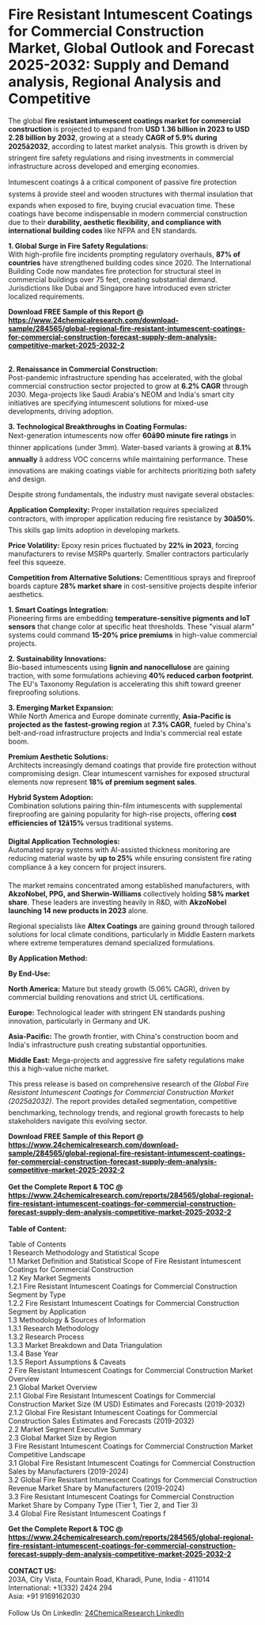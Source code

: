 <h1>Fire Resistant Intumescent Coatings for Commercial Construction Market, Global Outlook and Forecast 2025-2032: Supply and Demand analysis, Regional Analysis and Competitive</h1><p>The global <strong>fire resistant intumescent coatings market for commercial construction</strong> is projected to expand from <strong>USD 1.36 billion in 2023 to USD 2.28 billion by 2032</strong>, growing at a steady <strong>CAGR of 5.9% during 2025â2032</strong>, according to latest market analysis. This growth is driven by stringent fire safety regulations and rising investments in commercial infrastructure across developed and emerging economies.</p><p>Intumescent coatings â a critical component of passive fire protection systems â provide steel and wooden structures with thermal insulation that expands when exposed to fire, buying crucial evacuation time. These coatings have become indispensable in modern commercial construction due to their <strong>durability, aesthetic flexibility, and compliance with international building codes</strong> like NFPA and EN standards.</p><p><strong>1. Global Surge in Fire Safety Regulations:</strong><br>
With high-profile fire incidents prompting regulatory overhauls, <strong>87% of countries</strong> have strengthened building codes since 2020. The International Building Code now mandates fire protection for structural steel in commercial buildings over 75 feet, creating substantial demand. Jurisdictions like Dubai and Singapore have introduced even stricter localized requirements.</p><div><b>Download FREE Sample of this Report @ 
            <a href="https://www.24chemicalresearch.com/download-sample/284565/global-regional-fire-resistant-intumescent-coatings-for-commercial-construction-forecast-supply-dem-analysis-competitive-market-2025-2032-2">
            https://www.24chemicalresearch.com/download-sample/284565/global-regional-fire-resistant-intumescent-coatings-for-commercial-construction-forecast-supply-dem-analysis-competitive-market-2025-2032-2</a></b></div><br><p><strong>2. Renaissance in Commercial Construction:</strong><br>
Post-pandemic infrastructure spending has accelerated, with the global commercial construction sector projected to grow at <strong>6.2% CAGR</strong> through 2030. Mega-projects like Saudi Arabia's NEOM and India's smart city initiatives are specifying intumescent solutions for mixed-use developments, driving adoption.</p><p><strong>3. Technological Breakthroughs in Coating Formulas:</strong><br>
Next-generation intumescents now offer <strong>60â90 minute fire ratings</strong> in thinner applications (under 3mm). Water-based variants â growing at <strong>8.1% annually</strong> â address VOC concerns while maintaining performance. These innovations are making coatings viable for architects prioritizing both safety and design.</p><p>Despite strong fundamentals, the industry must navigate several obstacles:</p><p><strong>Application Complexity:</strong> Proper installation requires specialized contractors, with improper application reducing fire resistance by <strong>30â50%</strong>. This skills gap limits adoption in developing markets.</p><p><strong>Price Volatility:</strong> Epoxy resin prices fluctuated by <strong>22% in 2023</strong>, forcing manufacturers to revise MSRPs quarterly. Smaller contractors particularly feel this squeeze.</p><p><strong>Competition from Alternative Solutions:</strong> Cementitious sprays and fireproof boards capture <strong>28% market share</strong> in cost-sensitive projects despite inferior aesthetics.</p><p><strong>1. Smart Coatings Integration:</strong><br>
Pioneering firms are embedding <strong>temperature-sensitive pigments and IoT sensors</strong> that change color at specific heat thresholds. These "visual alarm" systems could command <strong>15-20% price premiums</strong> in high-value commercial projects.</p><p><strong>2. Sustainability Innovations:</strong><br>
Bio-based intumescents using <strong>lignin and nanocellulose</strong> are gaining traction, with some formulations achieving <strong>40% reduced carbon footprint</strong>. The EU's Taxonomy Regulation is accelerating this shift toward greener fireproofing solutions.</p><p><strong>3. Emerging Market Expansion:</strong><br>
While North America and Europe dominate currently, <strong>Asia-Pacific is projected as the fastest-growing region</strong> at <strong>7.3% CAGR</strong>, fueled by China's belt-and-road infrastructure projects and India's commercial real estate boom.</p><p><strong>Premium Aesthetic Solutions:</strong><br>
	Architects increasingly demand coatings that provide fire protection without compromising design. Clear intumescent varnishes for exposed structural elements now represent <strong>18% of premium segment sales</strong>.</p><p><strong>Hybrid System Adoption:</strong><br>
	Combination solutions pairing thin-film intumescents with supplemental fireproofing are gaining popularity for high-rise projects, offering <strong>cost efficiencies of 12â15%</strong> versus traditional systems.</p><p><strong>Digital Application Technologies:</strong><br>
	Automated spray systems with AI-assisted thickness monitoring are reducing material waste by <strong>up to 25%</strong> while ensuring consistent fire rating compliance â a key concern for project insurers.</p><p>The market remains concentrated among established manufacturers, with <strong>AkzoNobel, PPG, and Sherwin-Williams</strong> collectively holding <strong>58% market share</strong>. These leaders are investing heavily in R&amp;D, with <strong>AkzoNobel launching 14 new products in 2023</strong> alone.</p><p>Regional specialists like <strong>Altex Coatings</strong> are gaining ground through tailored solutions for local climate conditions, particularly in Middle Eastern markets where extreme temperatures demand specialized formulations.</p><p><strong>By Application Method:</strong></p><p><strong>By End-Use:</strong></p><p><strong>North America:</strong> Mature but steady growth (5.06% CAGR), driven by commercial building renovations and strict UL certifications.</p><p><strong>Europe:</strong> Technological leader with stringent EN standards pushing innovation, particularly in Germany and UK.</p><p><strong>Asia-Pacific:</strong> The growth frontier, with China's construction boom and India's infrastructure push creating substantial opportunities.</p><p><strong>Middle East:</strong> Mega-projects and aggressive fire safety regulations make this a high-value niche market.</p><p>This press release is based on comprehensive research of the <em>Global Fire Resistant Intumescent Coatings for Commercial Construction Market (2025â2032)</em>. The report provides detailed segmentation, competitive benchmarking, technology trends, and regional growth forecasts to help stakeholders navigate this evolving sector.</p><div><b>Download FREE Sample of this Report @ 
            <a href="https://www.24chemicalresearch.com/download-sample/284565/global-regional-fire-resistant-intumescent-coatings-for-commercial-construction-forecast-supply-dem-analysis-competitive-market-2025-2032-2">
            https://www.24chemicalresearch.com/download-sample/284565/global-regional-fire-resistant-intumescent-coatings-for-commercial-construction-forecast-supply-dem-analysis-competitive-market-2025-2032-2</a></b></div><br><div><b>Get the Complete Report & TOC @ 
            <a href="https://www.24chemicalresearch.com/reports/284565/global-regional-fire-resistant-intumescent-coatings-for-commercial-construction-forecast-supply-dem-analysis-competitive-market-2025-2032-2">
            https://www.24chemicalresearch.com/reports/284565/global-regional-fire-resistant-intumescent-coatings-for-commercial-construction-forecast-supply-dem-analysis-competitive-market-2025-2032-2</a></b></div><br>
            <b>Table of Content:</b><p>Table of Contents<br />
1 Research Methodology and Statistical Scope<br />
1.1 Market Definition and Statistical Scope of Fire Resistant Intumescent Coatings for Commercial Construction<br />
1.2 Key Market Segments<br />
1.2.1 Fire Resistant Intumescent Coatings for Commercial Construction Segment by Type<br />
1.2.2 Fire Resistant Intumescent Coatings for Commercial Construction Segment by Application<br />
1.3 Methodology & Sources of Information<br />
1.3.1 Research Methodology<br />
1.3.2 Research Process<br />
1.3.3 Market Breakdown and Data Triangulation<br />
1.3.4 Base Year<br />
1.3.5 Report Assumptions & Caveats<br />
2 Fire Resistant Intumescent Coatings for Commercial Construction Market Overview<br />
2.1 Global Market Overview<br />
2.1.1 Global Fire Resistant Intumescent Coatings for Commercial Construction Market Size (M USD) Estimates and Forecasts (2019-2032)<br />
2.1.2 Global Fire Resistant Intumescent Coatings for Commercial Construction Sales Estimates and Forecasts (2019-2032)<br />
2.2 Market Segment Executive Summary<br />
2.3 Global Market Size by Region<br />
3 Fire Resistant Intumescent Coatings for Commercial Construction Market Competitive Landscape<br />
3.1 Global Fire Resistant Intumescent Coatings for Commercial Construction Sales by Manufacturers (2019-2024)<br />
3.2 Global Fire Resistant Intumescent Coatings for Commercial Construction Revenue Market Share by Manufacturers (2019-2024)<br />
3.3 Fire Resistant Intumescent Coatings for Commercial Construction Market Share by Company Type (Tier 1, Tier 2, and Tier 3)<br />
3.4 Global Fire Resistant Intumescent Coatings f</p><div><b>Get the Complete Report & TOC @ 
            <a href="https://www.24chemicalresearch.com/reports/284565/global-regional-fire-resistant-intumescent-coatings-for-commercial-construction-forecast-supply-dem-analysis-competitive-market-2025-2032-2">
            https://www.24chemicalresearch.com/reports/284565/global-regional-fire-resistant-intumescent-coatings-for-commercial-construction-forecast-supply-dem-analysis-competitive-market-2025-2032-2</a></b></div><br><b>CONTACT US:</b><br>
            203A, City Vista, Fountain Road, Kharadi, Pune, India - 411014<br>
            International: +1(332) 2424 294<br>
            Asia: +91 9169162030 <br><br>
            Follow Us On LinkedIn: <a href="https://www.linkedin.com/company/24chemicalresearch/">24ChemicalResearch LinkedIn</a>